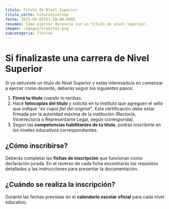 ```yaml
---
titulo: Título de Nivel Superior
titulo_corto: titulonivelsup
fecha: 2025-05-02T21:50:00.000Z
resumen: Cómo ejercer docencia con un título de nivel superior.
imagen: /images/tramites.png
subcategoria: Títulos
---
```


# Si finalizaste una carrera de Nivel Superior

Si ya obtuviste un título de Nivel Superior y estás interesado/a en comenzar a ejercer como docente, deberás seguir los siguientes pasos:

1. **Firmá tu título** cuando lo recibas.
2. Hacé **fotocopias del título** y solicitá en tu Instituto que agreguen el sello que indique _“es copia fiel del original”_. Esta certificación debe estar firmada por la autoridad máxima de la institución (Rector/a, Vicerrector/a o Representante Legal, según corresponda).
3. Según las **competencias habilitantes de tu título**, podrás inscribirte en los niveles educativos correspondientes.

## ¿Cómo inscribirse?

Deberás completar las **fichas de inscripción** que funcionan como declaración jurada. En el reverso de cada ficha encontrarás los requisitos detallados y las instrucciones para presentar la documentación.

## ¿Cuándo se realiza la inscripción?

Durante las fechas previstas en el **calendario escolar oficial** para cada nivel educativo.
